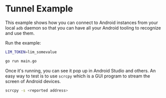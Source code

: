 # Tunnel Example

This example shows how you can connect to Android instances from your local `adb` daemon so that you can have all your
Android tooling to recognize and use them.

Run the example:
```bash
LIM_TOKEN=lim_somevalue

go run main.go
```

Once it's running, you can see it pop up in Android Studio and others. An easy way to test is to use `scrcpy` which
is a GUI program to stream the screen of Android devices.

```bash
scrcpy -s <reported address>
```
